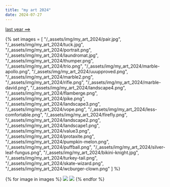 ```yaml
---
title: "my art 2024"
date: 2024-07-27
---
```


[last year ==>](/art/my-art-2023)

<div class="smallweb-subway-handler">
    <smallweb-subway-doodlecrew></smallweb-subway-doodlecrew>
</div>

{% set images = [
    "/_assets/img/my_art_2024/pair.jpg",
    "/_assets/img/my_art_2024/tuck.jpg",
    "/_assets/img/my_art_2024/portrait.png",
    "/_assets/img/my_art_2024/laundromat.jpg",
    "/_assets/img/my_art_2024/thumper.png",
    "/_assets/img/my_art_2024/trio.png",
    "/_assets/img/my_art_2024/marble-apollo.png",
    "/_assets/img/my_art_2024/uuupproved.png",
    "/_assets/img/my_art_2024/marble2.png",
    "/_assets/img/my_art_2024/rifle.png",
    "/_assets/img/my_art_2024/marble-david.png",
    "/_assets/img/my_art_2024/landscape4.png",
    "/_assets/img/my_art_2024/flamberge.png",
    "/_assets/img/my_art_2024/pike.png",
    "/_assets/img/my_art_2024/landscape3.png",
    "/_assets/img/my_art_2024/vope.png",
    "/_assets/img/my_art_2024/less-comfortable.png",
    "/_assets/img/my_art_2024/firefly.png",
    "/_assets/img/my_art_2024/landscape2.png",
    "/_assets/img/my_art_2024/landscape1.png",
    "/_assets/img/my_art_2024/value3.png",
    "/_assets/img/my_art_2024/protaxite.png",
    "/_assets/img/my_art_2024/pumpkin-melon.png",
    "/_assets/img/my_art_2024/puffball.png",
    "/_assets/img/my_art_2024/silver-leaf-fungus.png",
    "/_assets/img/my_art_2024/bikini-knight.jpg",
    "/_assets/img/my_art_2024/turkey-tail.png",
    "/_assets/img/my_art_2024/skate-wizard.png",
    "/_assets/img/my_art_2024/wcburger-clown.png"
] %}

<div class="gallery">
{% for image in images %}
    <a href="#img_{{images.length - loop.index}}"><img class="gallery-image" src="{{image}}"></a>
    <a href="#_{{images.length - loop.index}}" class="lightbox trans" id="img_{{images.length - loop.index}}"><img src="{{image}}"></a>
{% endfor %}
</div>

<script src="https://gusbus.space/smallweb-subway.js/doodlecrew.js"></script>
